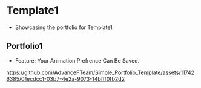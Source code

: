 # Template1
- Showcasing the portfolio for Template1


## Portfolio1
- Feature: Your Animation Prefrence Can Be Saved.
  
https://github.com/AdvanceFTeam/Simple_Portfolio_Template/assets/117426385/01ecdcc1-03b7-4e2a-9073-14bfff0fb2d2

